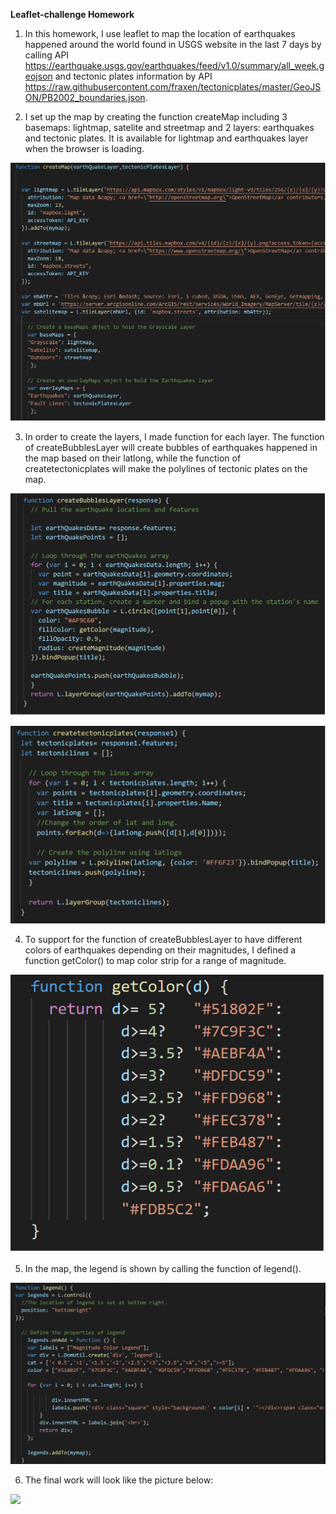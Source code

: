  **Leaflet-challenge Homework**
 1. In this homework, I use leaflet to map the location of earthquakes happened around the world found in USGS website in the last 7 days by calling API https://earthquake.usgs.gov/earthquakes/feed/v1.0/summary/all_week.geojson and tectonic plates information by API https://raw.githubusercontent.com/fraxen/tectonicplates/master/GeoJSON/PB2002_boundaries.json.
 
 2. I set up the map by creating the function createMap including 3 basemaps: lightmap, satelite and streetmap and 2 layers: earthquakes and tectonic plates. It is available for lightmap and earthquakes layer when the browser is loading.
 
 ![](Images/createmap.png)
 
 3. In order to create the layers, I made function for each layer. The function of createBubblesLayer will create bubbles of earthquakes happened in the map based on their latlong, while the function of createtectonicplates will make the polylines of tectonic plates on the map.
 
![](Images/earthquake.png)

![](Images/tectonicplate.png)

4. To support for the function of createBubblesLayer to have different colors of earthquakes depending on their magnitudes, I defined a function getColor() to map color strip for a range of magnitude.

![](Images/getcolor.png)

5. In the map, the legend is shown by calling the function of legend().

![](Images/legend.png)

6. The final work will look like the picture below:

![](Images/map.png)


